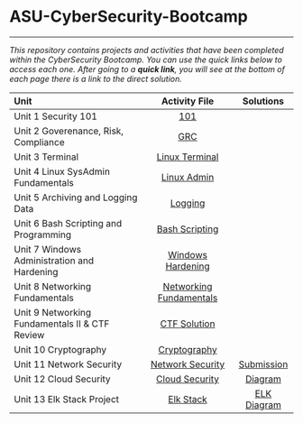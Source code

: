 # ASU-CyberSecurity-Bootcamp
---
*This repository contains _projects_ and _activities_ that have been completed within the CyberSecurity Bootcamp. 
You can use the quick links below to access each one. After going to a **quick link**, you will see at the bottom of each page there is a link to the direct solution.*


| Unit                      | Activity File     | Solutions |
|:-------------------------|:-------------:| :------------: |
| Unit 1 Security 101 | [101]() |
| Unit 2 Goverenance, Risk, Compliance | [GRC]() |
| Unit 3 Terminal | [Linux Terminal]() |
| Unit 4 Linux SysAdmin Fundamentals | [Linux Admin]() |
| Unit 5 Archiving and Logging Data | [Logging]() |
| Unit 6 Bash Scripting and Programming | [Bash Scripting]() |
| Unit 7 Windows Administration and Hardening | [Windows Hardening]() |
| Unit 8 Networking Fundamentals | [Networking Fundamentals]() |
| Unit 9 Networking Fundamentals II & CTF Review | [CTF Solution]() |
| Unit 10 Cryptography | [Cryptography](https://github.com/Jbyford89/ASU-CyberSecurity-Bootcamp/tree/main/Cryptography) | 
| Unit 11 Network Security | [Network Security](https://github.com/Jbyford89/ASU-CyberSecurity-Bootcamp/tree/main/Network-Security) | [Submission](https://github.com/Jbyford89/ASU-CyberSecurity-Bootcamp/blob/main/Network-Security/homework.md)
| Unit 12 Cloud Security | [Cloud Security](https://github.com/Jbyford89/ASU-CyberSecurity-Bootcamp/tree/main/Cloud-Security) | [Diagram](https://github.com/Jbyford89/ASU-CyberSecurity-Bootcamp/blob/main/Cloud-Security/Jumbox_ansible_network.drawio.png) |
| Unit 13 Elk Stack Project | [Elk Stack](https://github.com/Jbyford89/ASU-CyberSecurity-Bootcamp/tree/main/ELK-Stack-Deployment-Project) | [ELK Diagram](https://github.com/Jbyford89/ASU-CyberSecurity-Bootcamp/raw/main/ELK-Stack-Deployment-Project/Images/Diagrams/Cloud_Security_with_ELK.drawio.png)
